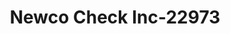 ---
f_zip-code: 89030
f_state-code: NV
title: Newco Check Inc-22973
f_phone: 702-649-8344
f_city-only: North Las Vegas
f_address: 2325 E Cheyenne Ave North Las Vegas
f_location-unique-id: '22973'
slug: newco-check-inc-22973
updated-on: '2024-05-30T13:46:58.046Z'
created-on: '2024-05-30T13:36:59.803Z'
published-on: '2024-05-30T13:54:32.469Z'
f_city-state: cms/city/north-las-vegas-nv.md
f_company: cms/company/newco-check-inc.md
f_state: cms/state/nevada.md
layout: '[payday-loan].html'
tags: payday-loan
---